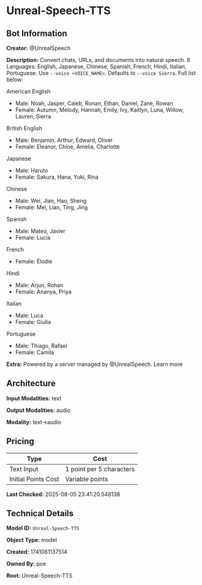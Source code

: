 # Unreal-Speech-TTS

## Bot Information

**Creator:** @UnrealSpeech

**Description:** Convert chats, URLs, and documents into natural speech. 8 Languages: English, Japanese, Chinese, Spanish, French, Hindi, Italian, Portuguese. Use `--voice <VOICE_NAME>`. Defaults to `--voice Sierra`. Full list below:

American English
- Male: Noah, Jasper, Caleb, Ronan, Ethan, Daniel, Zane, Rowan
- Female: Autumn, Melody, Hannah, Emily, Ivy, Kaitlyn, Luna, Willow, Lauren, Sierra

British English
- Male: Benjamin, Arthur, Edward, Oliver
- Female: Eleanor, Chloe, Amelia, Charlotte

Japanese
- Male: Haruto
- Female: Sakura, Hana, Yuki, Rina

Chinese
- Male: Wei, Jian, Hao, Sheng
- Female: Mei, Lian, Ting, Jing

Spanish
- Male: Mateo, Javier
- Female: Lucía

French
- Female: Élodie

Hindi
- Male: Arjun, Rohan
- Female: Ananya, Priya

Italian
- Male: Luca
- Female: Giulia

Portuguese
- Male: Thiago, Rafael
- Female: Camila

**Extra:** Powered by a server managed by @UnrealSpeech. Learn more


## Architecture

**Input Modalities:** text

**Output Modalities:** audio

**Modality:** text->audio


## Pricing

| Type | Cost |
|------|------|
| Text Input | 1 point per 5 characters |
| Initial Points Cost | Variable points |

**Last Checked:** 2025-08-05 23:41:20.548138


## Technical Details

**Model ID:** `Unreal-Speech-TTS`

**Object Type:** model

**Created:** 1741061137514

**Owned By:** poe

**Root:** Unreal-Speech-TTS
